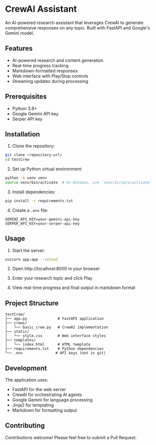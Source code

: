# CrewAI Assistant

An AI-powered research assistant that leverages CrewAI to generate comprehensive responses on any topic. Built with FastAPI and Google's Gemini model.

## Features

- AI-powered research and content generation
- Real-time progress tracking
- Markdown-formatted responses
- Web interface with Play/Stop controls
- Streaming updates during processing

## Prerequisites

- Python 3.8+
- Google Gemini API key
- Serper API key

## Installation

1. Clone the repository:
```bash
git clone <repository-url>
cd testCrew
```

2. Set up Python virtual environment:
```bash
python -m venv venv
source venv/bin/activate  # On Windows, use `venv\Scripts\activate`
```

3. Install dependencies:
```bash
pip install -r requirements.txt
```

4. Create a `.env` file:
```env
GEMINI_API_KEY=your-gemini-api-key
SERPER_API_KEY=your-serper-api-key
```

## Usage

1. Start the server:
```bash
uvicorn app:app --reload
```

2. Open http://localhost:8000 in your browser

3. Enter your research topic and click Play

4. View real-time progress and final output in markdown format

## Project Structure

```
testCrew/
├── app.py              # FastAPI application
├── crews/
│   └── basic_crew.py   # CrewAI implementation
├── static/
│   └── style.css       # Web interface styles
├── templates/
│   └── index.html      # HTML template
├── requirements.txt    # Python dependencies
└── .env               # API keys (not in git)
```

## Development

The application uses:
- FastAPI for the web server
- CrewAI for orchestrating AI agents
- Google Gemini for language processing
- Jinja2 for templating
- Markdown for formatting output

## Contributing

Contributions welcome! Please feel free to submit a Pull Request.